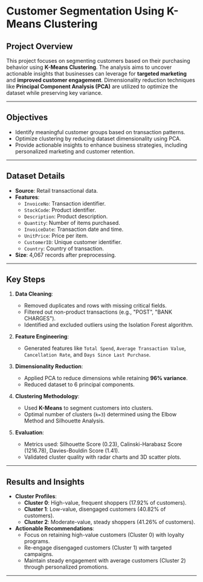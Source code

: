 # Customer Segmentation Using K-Means Clustering

## Project Overview
This project focuses on segmenting customers based on their purchasing behavior using **K-Means Clustering**. The analysis aims to uncover actionable insights that businesses can leverage for **targeted marketing** and **improved customer engagement**. Dimensionality reduction techniques like **Principal Component Analysis (PCA)** are utilized to optimize the dataset while preserving key variance.

---

## Objectives
- Identify meaningful customer groups based on transaction patterns.
- Optimize clustering by reducing dataset dimensionality using PCA.
- Provide actionable insights to enhance business strategies, including personalized marketing and customer retention.

---

## Dataset Details
- **Source**: Retail transactional data.
- **Features**:
  - `InvoiceNo`: Transaction identifier.
  - `StockCode`: Product identifier.
  - `Description`: Product description.
  - `Quantity`: Number of items purchased.
  - `InvoiceDate`: Transaction date and time.
  - `UnitPrice`: Price per item.
  - `CustomerID`: Unique customer identifier.
  - `Country`: Country of transaction.
- **Size**: 4,067 records after preprocessing.

---

## Key Steps
1. **Data Cleaning**:
   - Removed duplicates and rows with missing critical fields.
   - Filtered out non-product transactions (e.g., "POST", "BANK CHARGES").
   - Identified and excluded outliers using the Isolation Forest algorithm.

2. **Feature Engineering**:
   - Generated features like `Total Spend`, `Average Transaction Value`, `Cancellation Rate`, and `Days Since Last Purchase`.

3. **Dimensionality Reduction**:
   - Applied PCA to reduce dimensions while retaining **96% variance**.
   - Reduced dataset to 6 principal components.

4. **Clustering Methodology**:
   - Used **K-Means** to segment customers into clusters.
   - Optimal number of clusters (`k=3`) determined using the Elbow Method and Silhouette Analysis.

5. **Evaluation**:
   - Metrics used: Silhouette Score (0.23), Calinski-Harabasz Score (1216.78), Davies-Bouldin Score (1.41).
   - Validated cluster quality with radar charts and 3D scatter plots.

---

## Results and Insights
- **Cluster Profiles**:
  - **Cluster 0**: High-value, frequent shoppers (17.92% of customers).
  - **Cluster 1**: Low-value, disengaged customers (40.82% of customers).
  - **Cluster 2**: Moderate-value, steady shoppers (41.26% of customers).
- **Actionable Recommendations**:
  - Focus on retaining high-value customers (Cluster 0) with loyalty programs.
  - Re-engage disengaged customers (Cluster 1) with targeted campaigns.
  - Maintain steady engagement with average customers (Cluster 2) through personalized promotions.

---


